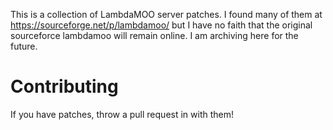 This is a collection of LambdaMOO server patches. I found many of them at https://sourceforge.net/p/lambdamoo/ but I have no faith that the original sourceforce lambdamoo will remain online. I am archiving here for the future.

# Contributing

If you have patches, throw a pull request in with them!
